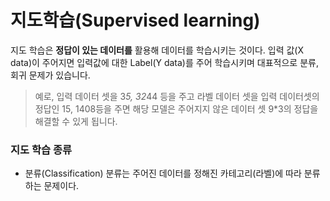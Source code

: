 # 지도학습(Supervised learning)
지도 학습은 __정답이 있는 데이터를__ 활용해 데이터를 학습시키는 것이다. 입력 값(X data)이 주어지면 입력값에 대한 Label(Y data)를 주어 학습시키며 대표적으로 분류, 회귀 문제가 있습니다.

> 예로, 입력 데이터 셋을 3*5, 32*44 등을 주고 라벨 데이터 셋을 입력 데이터셋의 정답인 15, 1408등을 주면 해당 모델은 주어지지 않은 데이터 셋 9*3의 정답을 해결할 수 있게 됩니다.

### 지도 학습 종류
* 분류(Classification)
분류는 주어진 데이터를 정해진 카테고리(라벨)에 따라 분류하는 문제이다.
